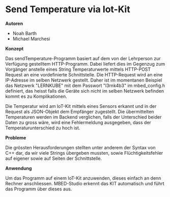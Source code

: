 # Send Temperature via Iot-Kit
**Autoren**
  - Noah Barth
  - Michael Marchesi

**Konzept**

Das sendTemperature-Programm basiert auf dem von der Lehrperson zur Verfügung gestelltem HTTP-Programm. Dabei liefert dies im Gegenzug zum Vorgänger anstelle eines String Temperaturwerte mittels HTTP-POST Request an eine vordefinierte Schnittstelle.
Die HTTP-Request wird an eine IP-Adresse im selben Netzwerk gestellt. Daher ist im momentanen Beispiel das Netzwerk "LERNKUBE" mit dem Passwort "l3rnk4b3" im mbed_config.h definiert, das heisst falls die Geräte sich nicht im selben Netzwerk befinden kommt es zu Komplikationen.

Die Temperatur wird am IoT-Kit mittels eines Sensors erkannt und in der Request als JSON-Objekt dem Empfänger zugestellt.
Die übermittelten Temperaturen werden im Backend verglichen, falls der Unterschied beider Daten zu gross wäre, wird eine Fehlermeldung ausgegeben, dass der Temperaturunterschied zu hoch ist.

**Probleme**

Die grössten Herausforderungen stellten unter anderem der Syntax von C++ dar, da wir viele Strings übergeben mussten, sowie Flüchtigkeitsfehler auf eigener sowie auf Seiten der Schnittstelle.
 
 **Anwendung**

Um das Programm auf einem IoT-Kit anzuwenden, dieses einfach an denn Rechner anschliessen. MBED-Studio erkennt das KIT automatisch und führt das Programm über dieses aus.
